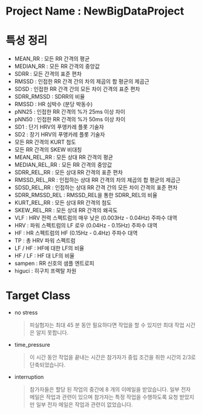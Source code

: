 Project Name : NewBigDataProject
=============


특성 정리
=============
* MEAN_RR : 모든 RR 간격의 평균 
* MEDIAN_RR : 모든 RR 간격의 중앙값 
* SDRR : 모든 간격의 표준 편차 
* RMSSD : 인접한 RR 간격 간의 차의 제곱의 합 평균의 제곱근 
* SDSD : 인접한 RR 간격 간의 모든 차이 간격의 표준 편차 
* SDRR_RMSSD : SDRR의 비율 
* RMSSD : HR 심박수 (분당 박동수) 
* pNN25 : 인접한 RR 간격의 %가 25ms 이상 차이
* pNN50 : 인접한 RR 간격의 %가 50ms 이상 차이 
* SD1 : 단기 HRV의 푸앵카레 플롯 기술자 
* SD2 : 장기 HRV의 푸앵카레 플롯 기술자 
* 모든 RR 간격의 KURT 첨도
* 모든 RR 간격의 SKEW 비대칭
* MEAN_REL_RR : 모든 상대 RR 간격의 평균 
* MEDIAN_REL_RR : 모든 RR 간격의 중앙값 
* SDRR_REL_RR : 모든 상대 RR 간격의 표준 편차 
* RMSSD_REL_RR : 인접하는 상대 RR 간격의 차의 제곱의 합 평균의 제곱근 
* SDSD_REL_RR : 인접하는 상대 RR 간격 간의 모든 차이 간격의 표준 편차 
* SDRR_RMSSD_REL : RMSSD_REL을 통한 SDRR_REL의 비율 
* KURT_REL_RR : 모든 상대 RR 간격의 첨도 
* SKEW_REL_RR : 모든 상대 RR 간격의 왜곡도 
* VLF : HRV 전력 스펙트럼의 매우 낮은 (0.003Hz - 0.04Hz) 주파수 대역 
* HRV : 파워 스펙트럼의 LF 로우 (0.04Hz - 0.15Hz) 주파수 대역 
* HF : HR 스펙트럼의 HF (0.15Hz - 0.4Hz) 주파수 대역 
* TP : 총 HRV 파워 스펙트럼 
* LF / HF : HF에 대한 LF의 비율 
* HF / LF : HF 대 LF의 비율 
* sampen : RR 신호의 샘플 엔트로피 
* higuci : 히구치 프랙탈 차원

Target Class
=============
* no stress
  > 피실험자는 최대 45 분 동안 필요하다면 작업을 할 수 있지만 최대 작업 시간은 알지 못합니다. 
  
* time_pressure
  > 이 시간 동안 작업을 끝내는 시간은 참가자가 중립 조건을 취한 시간의 2/3로 단축되었습니다.
* interruption
  > 참가자들은 할당 된 작업의 중간에 8 개의 이메일을 받았습니다. 일부 전자 메일은 작업과 관련이 있으며 참가자는 특정 작업을 수행하도록 요청 받았지만 일부 전자 메일은 작업과 관련이 없었습니다.
